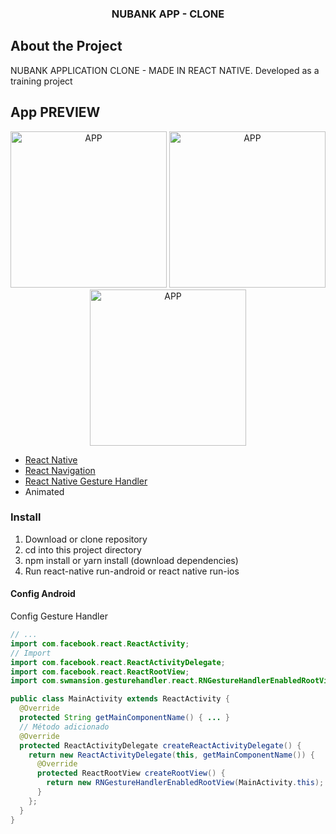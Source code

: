 
  <h3 align="center">NUBANK APP - CLONE</h3>
</p>


<!-- ABOUT THE PROJECT -->

## About the Project


NUBANK APPLICATION CLONE - MADE IN REACT NATIVE. Developed as a training project


## App PREVIEW

  <p align="center">
  <p align="center">
 <img alt="APP" src="https://github.com/alsdede/nubank-clone-app/blob/master/src/assets/ss1.png" width="250px" />
  <img alt="APP" src="https://github.com/alsdede/nubank-clone-app/blob/master/src/assets/ss2.png" width="250px" />
   <img alt="APP" src="https://github.com/alsdede/nubank-clone-app/blob/master/src/assets/nubank1.gif" width="250px" />
</p>



- [React Native](http://facebook.github.io/react-native/)
- [React Navigation](https://reactnavigation.org/)
- [React Native Gesture Handler](https://kmagiera.github.io/react-native-gesture-handler/)
- Animated
<!-- GETTING STARTED -->




### Install
1. Download or clone repository
2. cd into this project directory
3. npm install or yarn install  (download dependencies)
4. Run react-native run-android or react native run-ios

#### Config Android
Config Gesture Handler
```java
// ...
import com.facebook.react.ReactActivity;
// Import
import com.facebook.react.ReactActivityDelegate;
import com.facebook.react.ReactRootView;
import com.swmansion.gesturehandler.react.RNGestureHandlerEnabledRootView;
```
```java
public class MainActivity extends ReactActivity {
  @Override
  protected String getMainComponentName() { ... }
  // Método adicionado
  @Override
  protected ReactActivityDelegate createReactActivityDelegate() {
    return new ReactActivityDelegate(this, getMainComponentName()) {
      @Override
      protected ReactRootView createRootView() {
        return new RNGestureHandlerEnabledRootView(MainActivity.this);
      }
    };
  }
}
```
